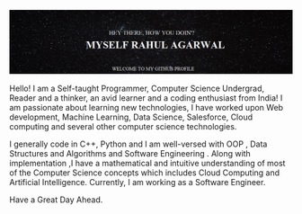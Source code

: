 
![Github hello image](https://github.com/heyrahull/heyrahull/blob/master/Rahul_github_image.jpg?raw=true)

Hello! I am a Self-taught Programmer, Computer Science Undergrad, Reader and a thinker,
an avid learner and a coding enthusiast from India!
I am passionate about learning new technologies, I have worked upon Web development, Machine 
Learning, Data Science, Salesforce, Cloud computing and several other computer science technologies.

I generally code in C++, Python and I am well-versed with OOP , Data Structures and Algorithms and Software Engineering .
Along with implementation ,I have a mathematical and intuitive understanding of most of the Computer Science concepts which includes Cloud Computing and Artificial Intelligence. Currently, I am working as a Software Engineer.

Have a Great Day Ahead.
